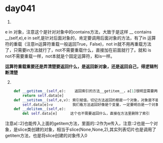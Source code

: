 # day041

1.

e in 对象，注意这个是针对对象中的contains方法，大致于是这样 __ contains __(self,e),e in self,是针对后面对象的，肯定要调用后面对象的方法，有了in 运算符的重载（注意in运算符重载一般返回True，False)，not in就不用再重载方法了，只需要in方法就行了，not不需要重载什么，直接加在前面就行了。就和 is not不需要重载一样，not本就是个固定运算符，和is一样。

**运算符重载重要还是弄清楚要返回什么，是返回新对象，还是返回自己，得逻辑判断清楚**

2.

```python
    def __getitem__(self,e):    返回索引的方法__getitem__，a[1]很明显需要两个参数,self和索引
        return self.data[e]     
    def __setitem__(self,e,v): 索引赋值，切记方法返回的都是一个对象，对象是不能赋值的，他不是一个变量
        self.data[e]=v         我们看方法返回好像是个变量，一定要明白是一个对象，我之前也觉得只需要getitem就行了返回一个a[1]，然后赋值嘛，大错特错了，返回的是对象，怎能赋值呢，方法返回的东西永远不能赋值，那么列表索引是怎样进行赋值操作的呢，只能通过别的方法，在方法里面进行赋值，不用返回任何东西，这个setitem就相当于把所有工作都做了，它相当于[]和=。这个方法可以给我们借鉴，以后自己设计方法，对返回的东西赋值也只能这样。直接在方法里改变。
    def __delitem__(self,e):
        del self.data[e]      这个也不需要返回什么，直接在方法里删除了索引
```

注意a[::2]也能传入上面的getitem方法，里面的::2作为e传入，注意::2也是一个对象，是slice类创建的对象，相当于slice(None,None,2),其实列表切片也是调用了getitem方法，也是将slice创建的对象传入0